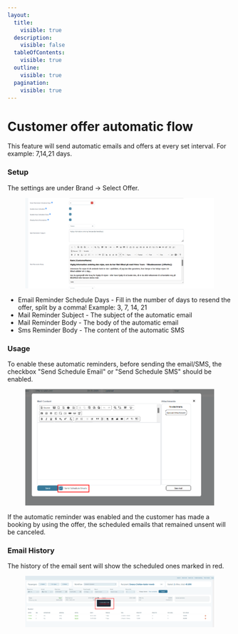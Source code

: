 ```yaml
---
layout:
  title:
    visible: true
  description:
    visible: false
  tableOfContents:
    visible: true
  outline:
    visible: true
  pagination:
    visible: true
---
```


# Customer offer automatic flow

This feature will send automatic emails and offers at every set interval. For example: 7,14,21 days.

### **Setup**

The settings are under Brand -> Select Offer.

<figure><img src="../.gitbook/assets/image (1) (1) (1) (1) (1) (1) (1) (1) (1) (1) (1) (1) (1) (1) (1) (1) (1) (1) (1) (1) (1) (1) (1) (1) (1) (1) (1).png" alt=""><figcaption></figcaption></figure>

* Email Reminder Schedule Days - Fill in the number of days to resend the offer, split by a comma! Example: 3, 7, 14, 21
* Mail Reminder Subject - The subject of the automatic email
* Mail Reminder Body - The body of the automatic email
* Sms Reminder Body - The content of the automatic SMS

### **Usage**

To enable these automatic reminders, before sending the email/SMS, the checkbox "Send Schedule Email" or "Send Schedule SMS" should be enabled.

<figure><img src="../.gitbook/assets/image (2) (1) (1) (1) (1) (1) (1) (1) (1) (1) (1) (1) (1) (1) (1) (1) (1) (1) (1) (1) (1) (1) (1) (1) (1) (1).png" alt=""><figcaption></figcaption></figure>

If the automatic reminder was enabled and the customer has made a booking by using the offer, the scheduled emails that remained unsent will be canceled.

### **Email History**

The history of the email sent will show the scheduled ones marked in red.

<figure><img src="../.gitbook/assets/image (3) (1) (1) (1) (1) (1) (1) (1) (1) (1) (1) (1) (1) (1) (1) (1) (1) (1) (1) (1) (1) (1) (1) (1) (1) (1).png" alt=""><figcaption></figcaption></figure>
